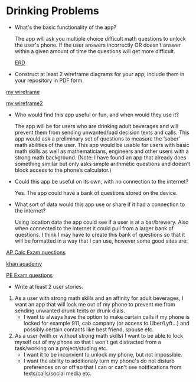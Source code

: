 # Drinking Problems


* What's the basic functionality of the app?

  The app will ask you multiple choice difficult math questions to unlock the user's phone. If the user answers incorrectly OR doesn't answer within a given amount of time the questions will get more difficult.
  
  [ERD](DrinkingProbsERD.PNG)

* Construct at least 2 wireframe diagrams for your app; include them in your repository in PDF form.

[my wireframe](AndroidProject.pdf) 

[my wireframe2](AndroidProject2.pdf)

* Who would find this app useful or fun, and when would they use it?

  The app will be for users who are drinking adult beverages and will prevent them from sending unwanted/bad decision texts and calls. This app would ask a preliminary set of questions to measure the ‘sober’ math abilities of the user. This app would be usable for users with basic math skills as well as mathematicians, engineers and other users with a strong math background. (Note: I have found an app that already does something similar but only asks simple arithmetic questions and doesn’t block access to the phone’s calculator.)

* Could this app be useful on its own, with no connection to the internet?

  Yes. The app could have a bank of questions stored on the device.

* What sort of data would this app use or share if it had a connection to the internet? 

  Using location data the app could see if a user is at a bar/brewery. Also when connected to the internet it could pull from a larger bank of questions.
I think I may have to create this bank of questions so that it will be formatted in a way that I can use, however some good sites are:

[AP Calc Exam questions](https://apstudent.collegeboard.org/apcourse/ap-calculus-ab/exam-practice)

[khan academy](https://www.khanacademy.org/math/calculus-all-old/ap-calc-topic)

[PE Exam questions](http://www.peexamquestions.com/fe-exam-problems-1/)

* Write at least 2 user stories.

1. As a user with strong math skills and an affinity for adult beverages, I want an app that will lock me out of my phone to prevent me from sending unwanted drunk texts or drunk dials.
   - I want to always have the option to make certain calls if my phone is locked for example 911, cab company (or access to Uber/Lyft...) and possibly certain contacts like best friend, spouse etc.
2. As a user (with or without strong math skills) I want to be able to lock myself out of my phone so that I won't get distracted from a task/working on a project/studing etc. 
   - I want it to be inconvient to unlock my phone, but not impossible.
   - I want the ability to additionaly turn my phone's do not disturb preferences on or off so that I can or can't see notifications from texts/calls/social media etc.

